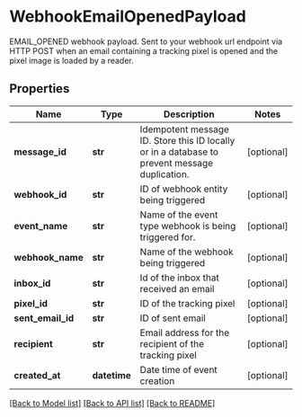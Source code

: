 # WebhookEmailOpenedPayload

EMAIL_OPENED webhook payload. Sent to your webhook url endpoint via HTTP POST when an email containing a tracking pixel is opened and the pixel image is loaded by a reader.
## Properties
Name | Type | Description | Notes
------------ | ------------- | ------------- | -------------
**message_id** | **str** | Idempotent message ID. Store this ID locally or in a database to prevent message duplication. | [optional] 
**webhook_id** | **str** | ID of webhook entity being triggered | [optional] 
**event_name** | **str** | Name of the event type webhook is being triggered for. | [optional] 
**webhook_name** | **str** | Name of the webhook being triggered | [optional] 
**inbox_id** | **str** | Id of the inbox that received an email | [optional] 
**pixel_id** | **str** | ID of the tracking pixel | [optional] 
**sent_email_id** | **str** | ID of sent email | [optional] 
**recipient** | **str** | Email address for the recipient of the tracking pixel | [optional] 
**created_at** | **datetime** | Date time of event creation | [optional] 

[[Back to Model list]](../README#documentation-for-models) [[Back to API list]](../README#documentation-for-api-endpoints) [[Back to README]](../README)


